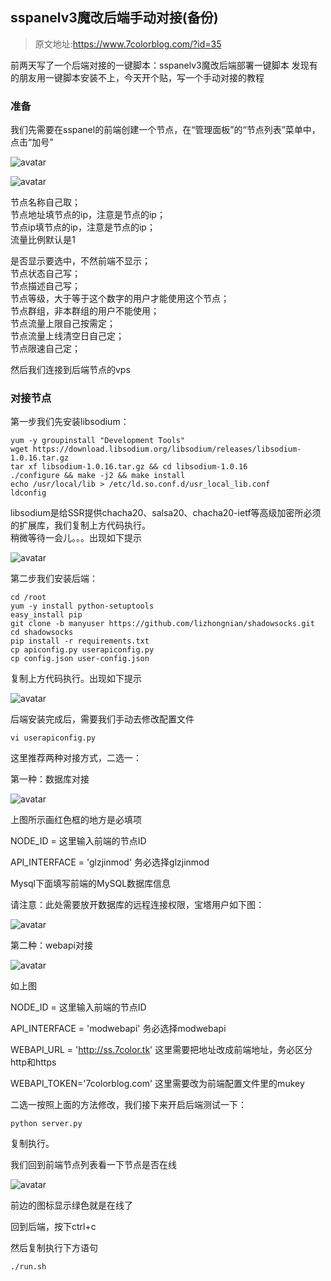 ## sspanelv3魔改后端手动对接(备份)
>原文地址:https://www.7colorblog.com/?id=35

 前两天写了一个后端对接的一键脚本：sspanelv3魔改后端部署一键脚本   发现有的朋友用一键脚本安装不上，今天开个贴，写一个手动对接的教程
 
 ### 准备
 我们先需要在sspanel的前端创建一个节点，在“管理面板”的“节点列表”菜单中，点击“加号”
 
 ![avatar](img/tg_image_2389472808.jpeg)
 
 ![avatar](img/201809211537496848518570.png)
 
节点名称自己取；<br>
节点地址填节点的ip，注意是节点的ip；<br> 
节点ip填节点的ip，注意是节点的ip；<br> 
流量比例默认是1<br>

是否显示要选中，不然前端不显示；<br>
节点状态自己写；<br>
节点描述自己写；<br>
节点等级，大于等于这个数字的用户才能使用这个节点；<br>
节点群组，非本群组的用户不能使用；<br>
节点流量上限自己按需定；<br>
节点流量上线清空日自己定；<br>
节点限速自己定；<br>

然后我们连接到后端节点的vps<br>
 
### 对接节点
第一步我们先安装libsodium：
```shell script
yum -y groupinstall "Development Tools"
wget https://download.libsodium.org/libsodium/releases/libsodium-1.0.16.tar.gz
tar xf libsodium-1.0.16.tar.gz && cd libsodium-1.0.16
./configure && make -j2 && make install
echo /usr/local/lib > /etc/ld.so.conf.d/usr_local_lib.conf
ldconfig
```
libsodium是给SSR提供chacha20、salsa20、chacha20-ietf等高级加密所必须的扩展库，我们复制上方代码执行。
<br>稍微等待一会儿。。。出现如下提示

![avatar](img/201809281538125443256721.png)

第二步我们安装后端：
```shell script
cd /root
yum -y install python-setuptools
easy_install pip
git clone -b manyuser https://github.com/lizhongnian/shadowsocks.git
cd shadowsocks
pip install -r requirements.txt
cp apiconfig.py userapiconfig.py
cp config.json user-config.json
```
复制上方代码执行。出现如下提示

![avatar](img/201809281538125561689175.png)

后端安装完成后，需要我们手动去修改配置文件
```shell script
vi userapiconfig.py
```
这里推荐两种对接方式，二选一：

第一种：数据库对接

![avatar](img/201809281538126451503129.png)

上图所示画红色框的地方是必填项

NODE_ID = 这里输入前端的节点ID

API_INTERFACE = 'glzjinmod' 务必选择glzjinmod

Mysql下面填写前端的MySQL数据库信息

请注意：此处需要放开数据库的远程连接权限，宝塔用户如下图：

![avatar](img/201809281538126796128522.png)

第二种：webapi对接

![avatar](img/201809281538126926656623.png)

如上图

NODE_ID = 这里输入前端的节点ID

API_INTERFACE = 'modwebapi' 务必选择modwebapi

WEBAPI_URL = 'http://ss.7color.tk'  这里需要把地址改成前端地址，务必区分http和https

WEBAPI_TOKEN='7colorblog.com' 这里需要改为前端配置文件里的mukey



二选一按照上面的方法修改，我们接下来开启后端测试一下：
```shell script
python server.py
```
复制执行。

我们回到前端节点列表看一下节点是否在线

![avatar](img/201809281538127155833753.png)

前边的图标显示绿色就是在线了



回到后端，按下ctrl+c

然后复制执行下方语句
```shell script
./run.sh
```